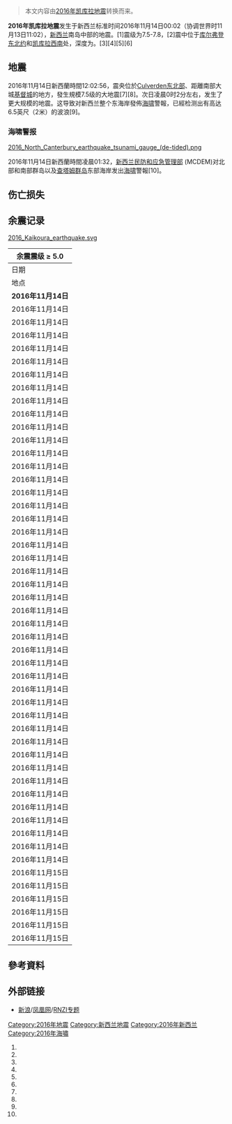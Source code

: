 > 本文内容由[2016年凯库拉地震](https://zh.wikipedia.org/wiki/2016年凯库拉地震)转换而来。


**2016年凯库拉地震**发生于新西兰标准时间2016年11月14日00:02（协调世界时11月13日11:02），[新西兰](../Page/新西兰.md "wikilink")南岛中部的地震。\[1\]震级为7.5-7.8，\[2\]震中位于[库尔弗登东北约](https://zh.wikipedia.org/wiki/库尔弗登 "wikilink")和[凯库拉西南](https://zh.wikipedia.org/wiki/凯库拉 "wikilink")处，深度为。\[3\]\[4\]\[5\]\[6\]

## 地震

2016年11月14日新西蘭時間12:02:56，震央位於[Culverden东北部](https://zh.wikipedia.org/wiki/Culverden "wikilink")、距離南部大城[基督城](../Page/基督城.md "wikilink")的地方，發生規模7.5级的大地震\[7\]\[8\]。次日凌晨0时2分左右，发生了更大规模的地震。这导致对新西兰整个东海岸發佈[海啸](../Page/海啸.md "wikilink")警報，已經检测出有高达6.5英尺（2米）的波浪\[9\]。

### 海啸警报

[2016_North_Canterbury_earthquake_tsunami_gauge_(de-tided).png](https://zh.wikipedia.org/wiki/File:2016_North_Canterbury_earthquake_tsunami_gauge_\(de-tided\).png "fig:2016_North_Canterbury_earthquake_tsunami_gauge_(de-tided).png")

2016年11月14日新西蘭時間凌晨01:32，[新西兰民防和应急管理部](https://zh.wikipedia.org/wiki/Ministry_of_Civil_Defence_&_Emergency_Management_\(New_Zealand\) "wikilink") (MCDEM)对北部和南部群岛以及[查塔姆群岛](../Page/查塔姆群岛.md "wikilink")东部海岸发出[海啸](../Page/海啸.md "wikilink")警報\[10\]。

## 伤亡损失

## 余震记录

[2016_Kaikoura_earthquake.svg](https://zh.wikipedia.org/wiki/File:2016_Kaikoura_earthquake.svg "fig:2016_Kaikoura_earthquake.svg")

| 余震震级 ≥ 5.0      |
| --------------- |
| 日期              |
| 地点              |
| **2016年11月14日** |
| 2016年11月14日     |
| 2016年11月14日     |
| 2016年11月14日     |
| 2016年11月14日     |
| 2016年11月14日     |
| 2016年11月14日     |
| 2016年11月14日     |
| 2016年11月14日     |
| 2016年11月14日     |
| 2016年11月14日     |
| 2016年11月14日     |
| 2016年11月14日     |
| 2016年11月14日     |
| 2016年11月14日     |
| 2016年11月14日     |
| 2016年11月14日     |
| 2016年11月14日     |
| 2016年11月14日     |
| 2016年11月14日     |
| 2016年11月14日     |
| 2016年11月14日     |
| 2016年11月14日     |
| 2016年11月14日     |
| 2016年11月14日     |
| 2016年11月14日     |
| 2016年11月14日     |
| 2016年11月14日     |
| 2016年11月14日     |
| 2016年11月14日     |
| 2016年11月14日     |
| 2016年11月14日     |
| 2016年11月14日     |
| 2016年11月14日     |
| 2016年11月14日     |
| 2016年11月14日     |
| 2016年11月14日     |
| 2016年11月14日     |
| 2016年11月14日     |
| 2016年11月14日     |
| 2016年11月14日     |
| 2016年11月14日     |
| 2016年11月14日     |
| 2016年11月14日     |
| 2016年11月15日     |
| 2016年11月15日     |
| 2016年11月15日     |
| 2016年11月15日     |
| 2016年11月15日     |
| 2016年11月15日     |

## 參考資料

## 外部链接

  - [新浪](http://live.sina.com.cn/zt/l/v/news/xxlfs7jdz2016/)/[凤凰网](http://news.ifeng.com/world/special/xxlndfs8jqz/)/[RNZI专题](http://www.radionz.co.nz/news/national/318002/live-tsunami-generated-after-earthquake-rocks-country)

[Category:2016年地震](https://zh.wikipedia.org/wiki/Category:2016年地震 "wikilink") [Category:新西兰地震](https://zh.wikipedia.org/wiki/Category:新西兰地震 "wikilink") [Category:2016年新西兰](https://zh.wikipedia.org/wiki/Category:2016年新西兰 "wikilink") [Category:2016年海嘯](https://zh.wikipedia.org/wiki/Category:2016年海嘯 "wikilink")

1.
2.
3.
4.
5.
6.
7.
8.
9.
10.